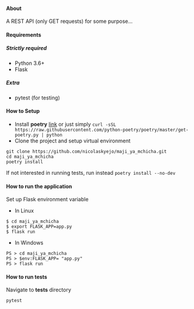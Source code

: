 #### About
A REST API (only GET requests) for some purpose...

#### Requirements
##### Strictly required
* Python 3.6+
* Flask

##### Extra
* pytest (for testing)

#### How to Setup
* Install **poetry** [link](https://python-poetry.org/docs/)
or just simply ``curl -sSL https://raw.githubusercontent.com/python-poetry/poetry/master/get-poetry.py | python``
* Clone the project and setup virtual environment
```
git clone https://github.com/nicolaskyejo/maji_ya_mchicha.git
cd maji_ya_mchicha
poetry install
```
If not interested in running tests, run instead ``poetry install --no-dev``

#### How to run the application
Set up Flask environment variable
* In Linux
```
$ cd maji_ya_mchicha
$ export FLASK_APP=app.py
$ flask run
```
* In Windows
```
PS > cd maji_ya_mchicha
PS > $env:FLASK_APP= "app.py"
PS > flask run
```

#### How to run tests
Navigate to **tests** directory
```
pytest
```

